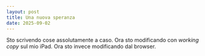 ```yaml
---
layout: post
title: Una nuova speranza
date: 2025-09-02
---
```

Sto scrivendo cose assolutamente a caso. Ora sto modificando con *working copy* sul mio iPad. Ora sto invece modificando dal browser.
